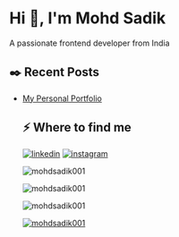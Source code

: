 <h1>Hi 👋, I'm Mohd Sadik</h1>
<p>A passionate frontend developer from India</p>
<h2>✒️ Recent Posts</h2>
<ul>
<li><a target="_blank" href="https://mohdsadik001.github.io/my-personal-portfolio/">My Personal Portfolio</a></li>
<h2>⚡️ Where to find me</h2>
<p><a target="_blank" href="https://www.linkedin.com/in/https://www.linkedin.com/in/mohd-sadik-aa655b247?utm_source=share&utm_campaign=share_via&utm_content=profile&utm_medium=android_app" style="display: inline-block;"><img src="https://img.shields.io/badge/linkedin-logo?style=for-the-badge&logo=linkedin&logoColor=white&color=%230a77b6" alt="linkedin" /></a>
<a target="_blank" href="https://www.instagram.com/mohdsadik001" style="display: inline-block;"><img src="https://img.shields.io/badge/instagram-logo?style=for-the-badge&logo=instagram&logoColor=white&color=%23F35369" alt="instagram" /></a></p>
<p><img align="center" src="https://github-readme-stats.vercel.app/api?username=mohdsadik001&show_icons=true&locale=en" alt="mohdsadik001" /></p>
<p><img align="center" src="https://github-readme-streak-stats.herokuapp.com/?user=mohdsadik001&" alt="mohdsadik001" /></p>
<p><img src="https://github-readme-stats.vercel.app/api/top-langs?username=mohdsadik001&show_icons=true&locale=en&layout=compact" alt="mohdsadik001" /></p>
<p><a href="https://github.com/ryo-ma/github-profile-trophy"><img src="https://github-profile-trophy.vercel.app/?username=mohdsadik001" alt="mohdsadik001" /></a></p>
